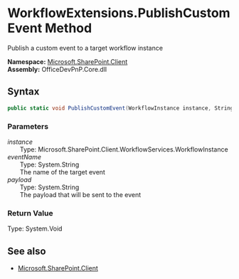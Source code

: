 # WorkflowExtensions.PublishCustomEvent Method  
Publish a custom event to a target workflow instance  

**Namespace:** [Microsoft.SharePoint.Client](Microsoft.SharePoint.Client.md)  
**Assembly:** OfficeDevPnP.Core.dll  
## Syntax
```C#
public static void PublishCustomEvent(WorkflowInstance instance, String eventName, String payload)
```
### Parameters
*instance*  
&emsp;&emsp;Type: Microsoft.SharePoint.Client.WorkflowServices.WorkflowInstance  
*eventName*  
&emsp;&emsp;Type: System.String  
&emsp;&emsp;The name of the target event  
*payload*  
&emsp;&emsp;Type: System.String  
&emsp;&emsp;The payload that will be sent to the event  
### Return Value
Type: System.Void  

## See also
- [Microsoft.SharePoint.Client](Microsoft.SharePoint.Client.md)
